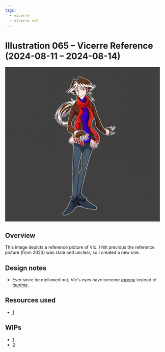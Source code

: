 ```yaml
---
tags:
  - vicerre
  - vicerre ref
---
```


# Illustration 065 – Vicerre Reference (2024-08-11 – 2024-08-14)

<img src="assets/2024-08-11_image-201.png">

## Overview

This image depicts a reference picture of Vic. I felt previous the reference picture (from 2023) was stale and unclear, so I created a new one.

## Design notes

- Ever since he mellowed out, Vic's eyes have become _[tareme](https://tvtropes.org/pmwiki/pmwiki.php/Main/TaremeEyes)_ instead of _[tsurime](https://tvtropes.org/pmwiki/pmwiki.php/Main/TsurimeEyes)_.

## Resources used

- [1](assets/2024-02-20_image-357.png)

## WIPs

- [1](https://cdn.discordapp.com/attachments/601593408183599109/1272895156496109588/image.png)
- [2](https://cdn.discordapp.com/attachments/261586968230494219/1273248874277896192/2024-08-11_image-201.png)
